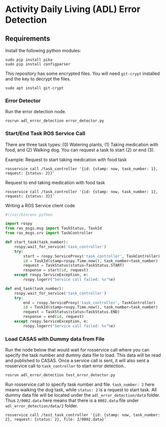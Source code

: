 # Activity Daily Living (ADL) Error Detection

## Requirements
Install the following python modules:
```
sudo pip install pika
sudo pip install configparser
```

This repository has some encrypted files. You will need `git-crypt` installed and the key to decrypt the files.
```
sudo apt install git-crypt
```

### Error Detector
Run the error detection node.
```
rosrun adl_error_detection error_detector.py
```

### Start/End Task ROS Service Call
There are three task types: (0) Watering plants, (1) Taking medication with food, and (2) Walking dog. You can request a task to start (2) or end (3).

Example:
Request to start taking medication with food task
```
rosservice call /task_controller '{id: {stamp: now, task_number: 1}, request: {status: 2}}'
```

Request to end taking medication with food task
```
rosservice call /task_controller '{id: {stamp: now, task_number: 1}, request: {status: 3}}'
```

Writing a ROS Service client code
```python
#!/usr/bin/env python

import rospy
from ras_msgs.msg import TaskStatus, TaskId
from ras_msgs.srv import TaskController

def start_task(task_number):
    rospy.wait_for_service('task_controller')
    try:
        start = rospy.ServiceProxy('task_controller', TaskController)
        id = TaskId(stamp=rospy.Time.now(), task_number=task_number)
        request = TaskStatus(status=TaskStatus.START)
        response = start(id, request)
    except rospy.ServiceException, e:
        rospy.logerr("Service call failed: %s"%e)

def end_task(task_number):
    rospy.wait_for_service('task_controller')
    try:
        end = rospy.ServiceProxy('task_controller', TaskController)
        id = TaskId(stamp=rospy.Time.now(), task_number=task_number)
        request = TaskStatus(status=TaskStatus.END)
        response = end(id, request)
    except rospy.ServiceException, e:
        rospy.logerr("Service call failed: %s"%e)
```

### Load CASAS with Dummy data from File
Run the node below that would wait for rosservice call where you can specify the task number and dummy data file to load. This data will be read and published to CASAS. Once a service call is sent, it will also sent a rosservice call to `task_controller` to start error detection..
```
rosrun adl_error_detection test_error_detector.py
```

Run rosservice call to specify task number and file. `task_number: 2` here means walking the dog task, while `status: 2` is a request to start task. All dummy data file will be located under the `adl_error_detection/data` folder. Thus `2/0002.data` here means that there is a `0002.data` file under `adl_error_detection/data/2` folder.
```
rosservice call /test_task_controller '{id: {stamp: now, task_number: 2}, request: {status: 2}, file: 2/0002.data}'
```
